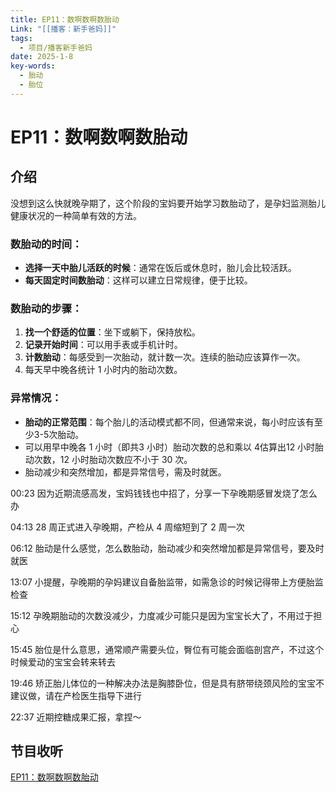 ```yaml
---
title: EP11：数啊数啊数胎动
Link: "[[播客：新手爸妈]]"
tags:
  - 项目/播客新手爸妈
date: 2025-1-8
key-words:
  - 胎动
  - 胎位
---
```


# EP11：数啊数啊数胎动

## 介绍
没想到这么快就晚孕期了，这个阶段的宝妈要开始学习数胎动了，是孕妇监测胎儿健康状况的一种简单有效的方法。
### 数胎动的时间：
- **选择一天中胎儿活跃的时候**：通常在饭后或休息时，胎儿会比较活跃。
- **每天固定时间数胎动**：这样可以建立日常规律，便于比较。
### 数胎动的步骤：
1. **找一个舒适的位置**：坐下或躺下，保持放松。
2. **记录开始时间**：可以用手表或手机计时。
3. **计数胎动**：每感受到一次胎动，就计数一次。连续的胎动应该算作一次。
4. 每天早中晚各统计 1 小时内的胎动次数。
### 异常情况：
- **胎动的正常范围**：每个胎儿的活动模式都不同，但通常来说，每小时应该有至少3-5次胎动。
- 可以用早中晚各 1 小时（即共3 小时）胎动次数的总和乘以 4估算出12 小时胎动次数，12 小时胎动次数应不小于 30 次。
- 胎动减少和突然增加，都是异常信号，需及时就医。

00:23 因为近期流感高发，宝妈钱钱也中招了，分享一下孕晚期感冒发烧了怎么办

04:13 28 周正式进入孕晚期，产检从 4 周缩短到了 2 周一次

06:12 胎动是什么感觉，怎么数胎动，胎动减少和突然增加都是异常信号，要及时就医

13:07 小提醒，孕晚期的孕妈建议自备胎监带，如需急诊的时候记得带上方便胎监检查

15:12 孕晚期胎动的次数没减少，力度减少可能只是因为宝宝长大了，不用过于担心

15:45 胎位是什么意思，通常顺产需要头位，臀位有可能会面临剖宫产，不过这个时候爱动的宝宝会转来转去

19:46 矫正胎儿体位的一种解决办法是胸膝卧位，但是具有脐带绕颈风险的宝宝不建议做，请在产检医生指导下进行

22:37 近期控糖成果汇报，拿捏～

## 节目收听

[EP11：数啊数啊数胎动](https://www.xiaoyuzhoufm.com/episode/677e8ef0cda04ef4c15d7c5b)

